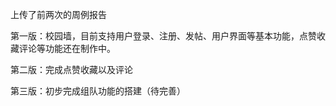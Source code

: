 上传了前两次的周例报告

第一版：校园墙，目前支持用户登录、注册、发帖、用户界面等基本功能，点赞收藏评论等功能还在制作中。

第二版：完成点赞收藏以及评论

第三版：初步完成组队功能的搭建（待完善）
